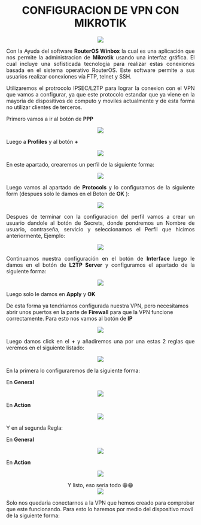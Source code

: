 
<H1><div align=center>CONFIGURACION DE VPN CON MIKROTIK</H1>

<div align=center><img src="img/img01.gif"></div>

<text style = "display:block; text-align: justify"> Con la Ayuda del software **RouterOS Winbox** la cual es una aplicación que nos permite la administracion de **Mikrotik** usando una interfaz gráfica. El cual incluye una sofisticada tecnología para realizar estas conexiones basada en el sistema operativo RouterOS. Este software permite a sus usuarios realizar conexiones vía FTP, telnet y SSH.

<text style = "display:block; text-align: justify"> Utilizaremos el protrocolo IPSEC/L2TP para lograr la conexion con el VPN que vamos a configurar, ya que este protocolo estandar que ya viene
en la mayoria de dispositivos de computo y moviles actualmente y de esta forma no utilizar clientes de terceros.

Primero vamos a ir al botón de **PPP**  
<div align=center><img src="img/img02.jpg"></div>

Luego a **Profiles** y al botón **+**
<div align=center><img src="img/img03.jpg"></div>

<text style = "display:block; text-align: justify">En este apartado, crearemos un perfil de la siguiente forma:
<div align=center><img src="img/img04.jpg"></div>

<text style = "display:block; text-align: justify"> Luego vamos al apartado de **Protocols** y lo configuramos de la siguiente form (despues solo le damos en el Boton de **OK** ):
<div align=center><img src="img/img05.jpg"></div>

<text style = "display:block; text-align: justify"> Despues de terminar con la configuracion del perfil vamos a crear un usuario dandole al botón de Secrets, donde pondremos un Nombre de usuario,
contraseña, servicio y seleccionamos el Perfil que hicimos anteriormente, Ejemplo:
<div align=center><img src="img/img06.jpg"></div>

<text style = "display:block; text-align: justify"> Continuamos nuestra configuración en el botón de **Interface** luego le damos en el botón de **L2TP Server** y configuramos el apartado de la siguiente forma:
<div align=center><img src="img/img07.jpg"></div>

<text style = "display:block; text-align: justify"> Luego solo le damos en **Apply** y **OK**

De esta forma ya tendriamos configurada nuestra VPN, pero necesitamos abrir unos puertos en la parte de **Firewall** para que la VPN funcione correctamente.
Para esto nos vamos al botón de **IP**
<div align=center><img src="img/img08.jpg"></div>

<text style = "display:block; text-align: justify"> Luego damos click en el **+** y añadiremos una por una estas 2 reglas que veremos en el siguiente listado:
<div align=center><img src="img/img09.jpg"></div>

<text style = "display:block; text-align: justify"> En la primera lo configuraremos de la siguiente forma: 

En **General** <div align=center><img src="img/img10.jpg"></div>

En **Action** <div align=center><img src="img/img11.jpg"></div>

Y en al segunda Regla: 

En **General** <div align=center><img src="img/img12.jpg"></div>  

En **Action** <div align=center><img src="img/img13.jpg"></div>

<div align=center>Y listo, eso seria todo 😁😁</div>
<div align=center><img src="img/img14.gif"></div>

 Solo nos quedaria conectarnos a la VPN que hemos creado para comprobar que este funcionando. Para esto lo haremos por medio del dispositivo movil de la siguiente forma: